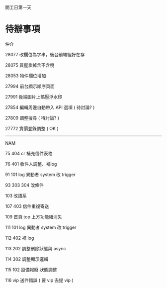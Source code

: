 開工日第一天

# 待辦事項

仲介

28077 改欄位為字串，後台前端組好在存

28075 買屋拿掉含不含稅

28053 物件欄位增加

27994 前台顯示順序頁面

27991 後端圖片上搞壓浮水印

27854 編輯周邊自動帶入 API 選項 ( 待討論? )

27809 調整搜尋 ( 待討論? )

27772 實價登錄調整 ( OK )

---

NAM

75	404 cr 補充信件表格

76	401 收件人調整、補log

91	101 log 異動者 system 改 trigger

93	303 304 改條件

103	改語系

107	403 信件重複寄送

109	首頁 top 上方功能紐消失

111	101 log 異動者 system 改 trigger

112	402 補 log

113	202 調整刪除狀態與 async

114	302 調整顯示邏輯

115	102 設備報廢 狀態調整

116	vip 送件錯誤 ( 要 vip 去提 vip )

